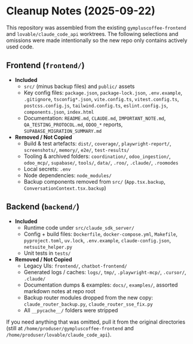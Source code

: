# Cleanup Notes (2025-09-22)

This repository was assembled from the existing `gympluscoffee-frontend` and `lovable/claude_code_api` worktrees.
The following selections and omissions were made intentionally so the new repo only contains actively used code.

## Frontend (`frontend/`)
- **Included**
  - `src/` (minus backup files) and `public/` assets
  - Key config files: `package.json`, `package-lock.json`, `.env.example`, `.gitignore`, `tsconfig*.json`, `vite.config.ts`, `vitest.config.ts`, `postcss.config.js`, `tailwind.config.ts`, `eslint.config.js`, `components.json`, `index.html`
  - Documentation: `README.md`, `CLAUDE.md`, `IMPORTANT_NOTE.md`, `QA_TESTING_PROTOCOL.md`, `ODOO_*` reports, `SUPABASE_MIGRATION_SUMMARY.md`
- **Removed / Not Copied**
  - Build & test artefacts: `dist/`, `coverage/`, `playwright-report/`, `screenshots/`, `memory/`, `e2e/`, `test-results/`
  - Tooling & archived folders: `coordination/`, `odoo_ingestion/`, `odoo_mcp/`, `supabase/`, `tools/`, `data/`, `.roo/`, `.claude/`, `.roomodes`
  - Local secrets: `.env`
  - Node dependencies: `node_modules/`
  - Backup components removed from `src/` (`App.tsx.backup`, `ConversationContext.tsx.backup`)

## Backend (`backend/`)
- **Included**
  - Runtime code under `src/claude_sdk_server/`
  - Config + build files: `Dockerfile`, `docker-compose.yml`, `Makefile`, `pyproject.toml`, `uv.lock`, `.env.example`, `claude-config.json`, `netsuite_helper.py`
  - Unit tests in `tests/`
- **Removed / Not Copied**
  - Legacy UIs: `frontend/`, `chatbot-frontend/`
  - Generated logs / caches: `logs/`, `tmp/`, `.playwright-mcp/`, `.cursor/`, `.claude/`
  - Documentation dumps & examples: `docs/`, `examples/`, assorted markdown notes at repo root
  - Backup router modules dropped from the new copy: `claude_router_backup.py`, `claude_router_sse_fix.py`
  - All `__pycache__/` folders were stripped

If you need anything that was omitted, pull it from the original directories (still at `/home/produser/gympluscoffee-frontend` and `/home/produser/lovable/claude_code_api`).
